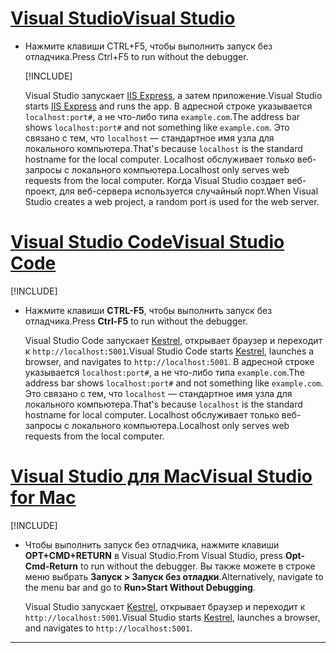 # <a name="visual-studiotabvisual-studio"></a>[<span data-ttu-id="adbb8-101">Visual Studio</span><span class="sxs-lookup"><span data-stu-id="adbb8-101">Visual Studio</span></span>](#tab/visual-studio)

* <span data-ttu-id="adbb8-102">Нажмите клавиши CTRL+F5, чтобы выполнить запуск без отладчика.</span><span class="sxs-lookup"><span data-stu-id="adbb8-102">Press Ctrl+F5 to run without the debugger.</span></span>

  [!INCLUDE[](~/includes/trustCertVS.md)]

  <span data-ttu-id="adbb8-103">Visual Studio запускает [IIS Express](/iis/extensions/introduction-to-iis-express/iis-express-overview), а затем приложение.</span><span class="sxs-lookup"><span data-stu-id="adbb8-103">Visual Studio starts [IIS Express](/iis/extensions/introduction-to-iis-express/iis-express-overview) and runs the app.</span></span> <span data-ttu-id="adbb8-104">В адресной строке указывается `localhost:port#`, а не что-либо типа `example.com`.</span><span class="sxs-lookup"><span data-stu-id="adbb8-104">The address bar shows `localhost:port#` and not something like `example.com`.</span></span> <span data-ttu-id="adbb8-105">Это связано с тем, что `localhost` — стандартное имя узла для локального компьютера.</span><span class="sxs-lookup"><span data-stu-id="adbb8-105">That's because `localhost` is the standard hostname for the local computer.</span></span> <span data-ttu-id="adbb8-106">Localhost обслуживает только веб-запросы с локального компьютера.</span><span class="sxs-lookup"><span data-stu-id="adbb8-106">Localhost only serves web requests from the local computer.</span></span> <span data-ttu-id="adbb8-107">Когда Visual Studio создает веб-проект, для веб-сервера используется случайный порт.</span><span class="sxs-lookup"><span data-stu-id="adbb8-107">When Visual Studio creates a web project, a random port is used for the web server.</span></span>
 
# <a name="visual-studio-codetabvisual-studio-code"></a>[<span data-ttu-id="adbb8-108">Visual Studio Code</span><span class="sxs-lookup"><span data-stu-id="adbb8-108">Visual Studio Code</span></span>](#tab/visual-studio-code)

  [!INCLUDE[](~/includes/trustCertVSC.md)]

* <span data-ttu-id="adbb8-109">Нажмите клавиши **CTRL-F5**, чтобы выполнить запуск без отладчика.</span><span class="sxs-lookup"><span data-stu-id="adbb8-109">Press **Ctrl-F5** to run without the debugger.</span></span>

  <span data-ttu-id="adbb8-110">Visual Studio Code запускает [Kestrel](xref:fundamentals/servers/kestrel), открывает браузер и переходит к `http://localhost:5001`.</span><span class="sxs-lookup"><span data-stu-id="adbb8-110">Visual Studio Code starts [Kestrel](xref:fundamentals/servers/kestrel), launches a browser, and navigates to `http://localhost:5001`.</span></span> <span data-ttu-id="adbb8-111">В адресной строке указывается `localhost:port#`, а не что-либо типа `example.com`.</span><span class="sxs-lookup"><span data-stu-id="adbb8-111">The address bar shows `localhost:port#` and not something like `example.com`.</span></span> <span data-ttu-id="adbb8-112">Это связано с тем, что `localhost` — стандартное имя узла для локального компьютера.</span><span class="sxs-lookup"><span data-stu-id="adbb8-112">That's because `localhost` is the standard hostname for  local computer.</span></span> <span data-ttu-id="adbb8-113">Localhost обслуживает только веб-запросы с локального компьютера.</span><span class="sxs-lookup"><span data-stu-id="adbb8-113">Localhost only serves web requests from the local computer.</span></span>

  
# <a name="visual-studio-for-mactabvisual-studio-mac"></a>[<span data-ttu-id="adbb8-114">Visual Studio для Mac</span><span class="sxs-lookup"><span data-stu-id="adbb8-114">Visual Studio for Mac</span></span>](#tab/visual-studio-mac)

  [!INCLUDE[](~/includes/trustCertMac.md)]

* <span data-ttu-id="adbb8-115">Чтобы выполнить запуск без отладчика, нажмите клавиши **OPT+CMD+RETURN** в Visual Studio.</span><span class="sxs-lookup"><span data-stu-id="adbb8-115">From Visual Studio, press **Opt-Cmd-Return** to run without the debugger.</span></span> <span data-ttu-id="adbb8-116">Вы также можете в строке меню выбрать **Запуск > Запуск без отладки**.</span><span class="sxs-lookup"><span data-stu-id="adbb8-116">Alternatively, navigate to the menu bar and go to **Run>Start Without Debugging**.</span></span>

  <span data-ttu-id="adbb8-117">Visual Studio запускает [Kestrel](xref:fundamentals/servers/kestrel), открывает браузер и переходит к `http://localhost:5001`.</span><span class="sxs-lookup"><span data-stu-id="adbb8-117">Visual Studio starts [Kestrel](xref:fundamentals/servers/kestrel), launches a browser, and navigates to `http://localhost:5001`.</span></span>

<!-- End of VS tabs -->

---